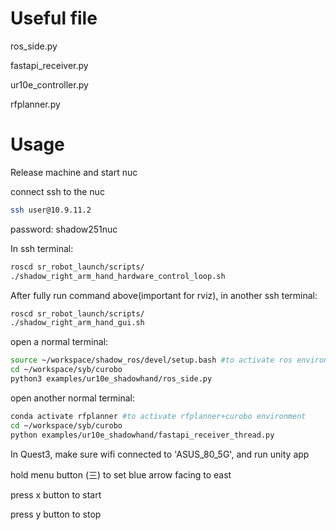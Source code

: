
# Useful file
ros_side.py

fastapi_receiver.py

ur10e_controller.py

rfplanner.py

# Usage
Release machine and start nuc

connect ssh to the nuc
```bash
ssh user@10.9.11.2
```
password: shadow251nuc

In ssh terminal:
```bash
roscd sr_robot_launch/scripts/
./shadow_right_arm_hand_hardware_control_loop.sh 
```

After fully run command above(important for rviz), in another ssh terminal:
```bash
roscd sr_robot_launch/scripts/
./shadow_right_arm_hand_gui.sh 
```

open a normal terminal:
```bash
source ~/workspace/shadow_ros/devel/setup.bash #to activate ros environment
cd ~/workspace/syb/curobo
python3 examples/ur10e_shadowhand/ros_side.py
```

open another normal terminal:
```bash
conda activate rfplanner #to activate rfplanner+curobo environment
cd ~/workspace/syb/curobo
python examples/ur10e_shadowhand/fastapi_receiver_thread.py
```

In Quest3, make sure wifi connected to 'ASUS_80_5G', and run unity app

hold menu button (三) to set blue arrow facing to east

press x button to start

press y button to stop

